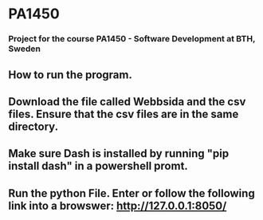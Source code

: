 # PA1450
### Project for the course PA1450 - Software Development at BTH, Sweden

## How to run the program.
## Download the file called Webbsida and the csv files. Ensure that the csv files are in the same directory.
## Make sure Dash is installed by running "pip install dash" in a powershell promt.
## Run the python File. Enter or follow the following link into a browswer: http://127.0.0.1:8050/

